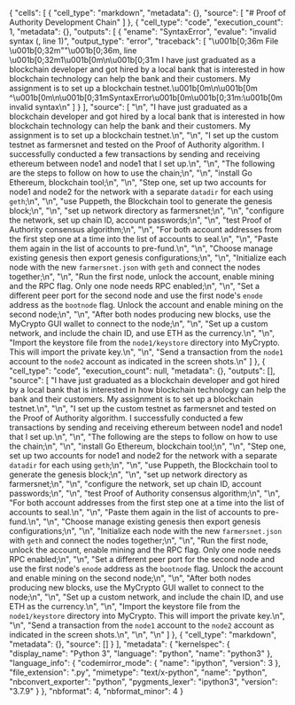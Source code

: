 {
 "cells": [
  {
   "cell_type": "markdown",
   "metadata": {},
   "source": [
    "# Proof of Authority Development Chain"
   ]
  },
  {
   "cell_type": "code",
   "execution_count": 1,
   "metadata": {},
   "outputs": [
    {
     "ename": "SyntaxError",
     "evalue": "invalid syntax (<ipython-input-1-d43404647d7a>, line 1)",
     "output_type": "error",
     "traceback": [
      "\u001b[0;36m  File \u001b[0;32m\"<ipython-input-1-d43404647d7a>\"\u001b[0;36m, line \u001b[0;32m1\u001b[0m\n\u001b[0;31m    I have just graduated as a blockchain developer and got hired by a local bank that is interested in how blockchain technology can help the bank and their customers. My assignment is to set up a blockchain testnet.\u001b[0m\n\u001b[0m         ^\u001b[0m\n\u001b[0;31mSyntaxError\u001b[0m\u001b[0;31m:\u001b[0m invalid syntax\n"
     ]
    }
   ],
   "source": [
    "\n",
    "I have just graduated as a blockchain developer and got hired by a local bank that is interested in how blockchain technology can help the bank and their customers. My assignment is to set up a blockchain testnet.\n",
    "\n",
    "I set up the custom testnet as farmersnet and tested on the Proof of Authority algorithm. I successfully conducted a few transactions by sending and receiving ethereum between node1 and node1 that I set up.\n",
    "\n",
    "The following are the steps to follow on how to use the chain;\n",
    "\n",
    "install Go Ethereum, blockchain tool;\n",
    "\n",
    "Step one, set up two accounts for node1 and node2 for the network with a separate `datadir` for each using `geth`;\n",
    "\n",
    "use Puppeth, the Blockchain tool to generate the genesis block;\n",
    "\n",
    "set up network directory as farmersnet;\n",
    "\n",
    "configure the network, set up chain ID, account passwords;\n",
    "\n",
    "test Proof of Authority consensus algorithm;\n",
    "\n",
    "For both account addresses from the first step one at a time into the list of accounts to seal.\n",
    "\n",
    "Paste them again in the list of accounts to pre-fund.\n",
    "\n",
    "Choose manage existing genesis then export genesis configurations;\n",
    "\n",
    "Initialize each node with the new `farmersnet.json` with `geth` and connect the nodes together;\n",
    "\n",
    "Run the first node, unlock the account, enable mining and the RPC flag. Only one node needs RPC enabled;\n",
    "\n",
    "Set a different peer port for the second node and use the first node's `enode` address as the `bootnode` flag. Unlock the account and enable mining on the second node;\n",
    "\n",
    "After both nodes producing new blocks, use the MyCrypto GUI wallet to connect to the node;\n",
    "\n",
    "Set up a custom network, and include the chain ID, and use ETH as the currency.\n",
    "\n",
    "Import the keystore file from the `node1/keystore` directory into MyCrypto. This will import the private key.\n",
    "\n",
    "Send a transaction from the `node1` account to the `node2` account as indicated in the screen shots.\n"
   ]
  },
  {
   "cell_type": "code",
   "execution_count": null,
   "metadata": {},
   "outputs": [],
   "source": [
    "I have just graduated as a blockchain developer and got hired by a local bank that is interested in how blockchain technology can help the bank and their customers. My assignment is to set up a blockchain testnet.\n",
    "\n",
    "I set up the custom testnet as farmersnet and tested on the Proof of Authority algorithm. I successfully conducted a few transactions by sending and receiving ethereum between node1 and node1 that I set up.\n",
    "\n",
    "The following are the steps to follow on how to use the chain;\n",
    "\n",
    "install Go Ethereum, blockchain tool;\n",
    "\n",
    "Step one, set up two accounts for node1 and node2 for the network with a separate `datadir` for each using `geth`;\n",
    "\n",
    "use Puppeth, the Blockchain tool to generate the genesis block;\n",
    "\n",
    "set up network directory as farmersnet;\n",
    "\n",
    "configure the network, set up chain ID, account passwords;\n",
    "\n",
    "test Proof of Authority consensus algorithm;\n",
    "\n",
    "For both account addresses from the first step one at a time into the list of accounts to seal.\n",
    "\n",
    "Paste them again in the list of accounts to pre-fund.\n",
    "\n",
    "Choose manage existing genesis then export genesis configurations;\n",
    "\n",
    "Initialize each node with the new `farmersnet.json` with `geth` and connect the nodes together;\n",
    "\n",
    "Run the first node, unlock the account, enable mining and the RPC flag. Only one node needs RPC enabled;\n",
    "\n",
    "Set a different peer port for the second node and use the first node's `enode` address as the `bootnode` flag. Unlock the account and enable mining on the second node;\n",
    "\n",
    "After both nodes producing new blocks, use the MyCrypto GUI wallet to connect to the node;\n",
    "\n",
    "Set up a custom network, and include the chain ID, and use ETH as the currency.\n",
    "\n",
    "Import the keystore file from the `node1/keystore` directory into MyCrypto. This will import the private key.\n",
    "\n",
    "Send a transaction from the `node1` account to the `node2` account as indicated in the screen shots.\n",
    "\n",
    "\n"
   ]
  },
  {
   "cell_type": "markdown",
   "metadata": {},
   "source": []
  }
 ],
 "metadata": {
  "kernelspec": {
   "display_name": "Python 3",
   "language": "python",
   "name": "python3"
  },
  "language_info": {
   "codemirror_mode": {
    "name": "ipython",
    "version": 3
   },
   "file_extension": ".py",
   "mimetype": "text/x-python",
   "name": "python",
   "nbconvert_exporter": "python",
   "pygments_lexer": "ipython3",
   "version": "3.7.9"
  }
 },
 "nbformat": 4,
 "nbformat_minor": 4
}
